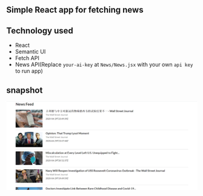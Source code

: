 ## Simple React app for fetching news

## Technology used

- React
- Semantic UI
- Fetch API
- News API(Replace `your-ai-key` at `News/News.jsx` with your own `api key` to run app)

## snapshot

![picture alt](./img/snap.png)
